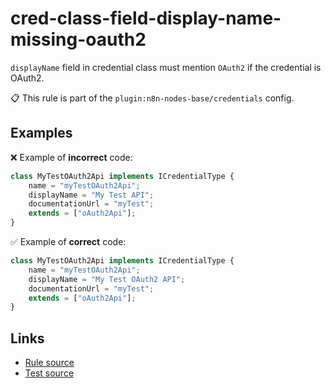 [//]: # "File generated from a template. Do not edit this file directly."

# cred-class-field-display-name-missing-oauth2

`displayName` field in credential class must mention `OAuth2` if the credential is OAuth2.

📋 This rule is part of the `plugin:n8n-nodes-base/credentials` config.

## Examples

❌ Example of **incorrect** code:

```js
class MyTestOAuth2Api implements ICredentialType {
	name = "myTestOAuth2Api";
	displayName = "My Test API";
	documentationUrl = "myTest";
	extends = ["oAuth2Api"];
}
```

✅ Example of **correct** code:

```js
class MyTestOAuth2Api implements ICredentialType {
	name = "myTestOAuth2Api";
	displayName = "My Test OAuth2 API";
	documentationUrl = "myTest";
	extends = ["oAuth2Api"];
}
```

## Links

- [Rule source](../../lib/rules/cred-class-field-display-name-missing-oauth2.ts)
- [Test source](../../tests/cred-class-field-display-name-missing-oauth2.test.ts)
